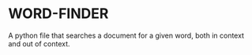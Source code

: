 # WORD-FINDER
A python file that searches a document for a given word, both in context and out of context.
